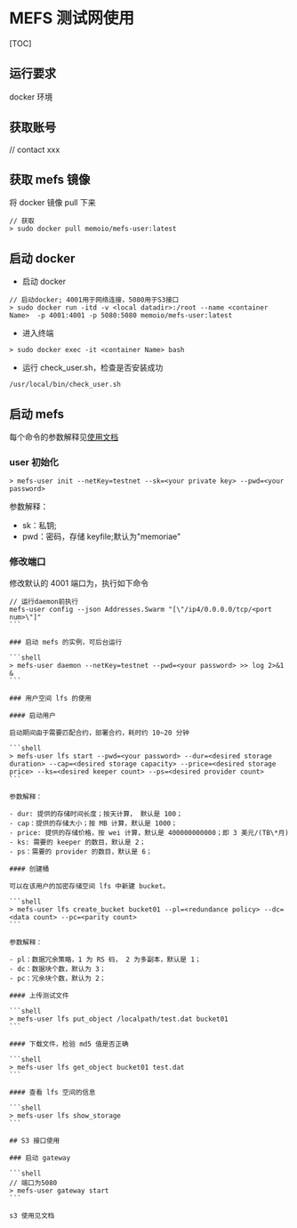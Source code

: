 # MEFS 测试网使用

[TOC]

## 运行要求

docker 环境

## 获取账号

// contact xxx

## 获取 mefs 镜像

将 docker 镜像 pull 下来

```docker
// 获取
> sudo docker pull memoio/mefs-user:latest
```

## 启动 docker

- 启动 docker

```shell
// 启动docker; 4001用于网络连接，5080用于S3接口
> sudo docker run -itd -v <local datadir>:/root --name <container Name>  -p 4001:4001 -p 5080:5080 memoio/mefs-user:latest
```

- 进入终端

```shell
> sudo docker exec -it <container Name> bash
```

- 运行 check_user.sh，检查是否安装成功

```shell
/usr/local/bin/check_user.sh
```

## 启动 mefs

每个命令的参数解释见[使用文档](https://github.com/memoio/docs)

### user 初始化

```shell
> mefs-user init --netKey=testnet --sk=<your private key> --pwd=<your password>
```

参数解释：

- sk：私钥;
- pwd：密码，存储 keyfile;默认为"memoriae"

### 修改端口

修改默认的 4001 端口为<port num>，执行如下命令

````shell
// 运行daemon前执行
mefs-user config --json Addresses.Swarm "[\"/ip4/0.0.0.0/tcp/<port num>\"]"
```

### 启动 mefs 的实例，可后台运行

```shell
> mefs-user daemon --netKey=testnet --pwd=<your password> >> log 2>&1 &
```

### 用户空间 lfs 的使用

#### 启动用户

启动期间由于需要匹配合约，部署合约，耗时约 10~20 分钟

```shell
> mefs-user lfs start --pwd=<your password> --dur=<desired storage duration> --cap=<desired storage capacity> --price=<desired storage price> --ks=<desired keeper count> --ps=<desired provider count>
```

参数解释：

- dur: 提供的存储时间长度；按天计算， 默认是 100；
- cap：提供的存储大小；按 MB 计算，默认是 1000；
- price: 提供的存储价格，按 wei 计算，默认是 400000000000；即 3 美元/(TB\*月)
- ks: 需要的 keeper 的数目，默认是 2；
- ps：需要的 provider 的数目，默认是 6；

#### 创建桶

可以在该用户的加密存储空间 lfs 中新建 bucket。

```shell
> mefs-user lfs create_bucket bucket01 --pl=<redundance policy> --dc=<data count> --pc=<parity count>
```

参数解释：

- pl：数据冗余策略，1 为 RS 码， 2 为多副本，默认是 1；
- dc：数据块个数，默认为 3；
- pc：冗余块个数，默认为 2；

#### 上传测试文件

```shell
> mefs-user lfs put_object /localpath/test.dat bucket01
```

#### 下载文件，检验 md5 值是否正确

```shell
> mefs-user lfs get_object bucket01 test.dat
```

#### 查看 lfs 空间的信息

```shell
> mefs-user lfs show_storage
```

## S3 接口使用

### 启动 gateway

```shell
// 端口为5080
> mefs-user gateway start
```

s3 使用见文档
````
